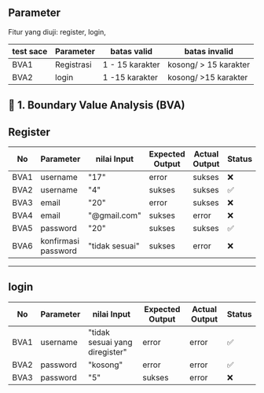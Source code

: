 
## Parameter

Fitur yang diuji: register, login, 

| test sace | Parameter     | batas valid                          | batas invalid  |               
|----|-------------|--------------------------------|----------------------------------|
| BVA1  | Registrasi| 1 - 15 karakter      |  kosong/ > 15 karakter                    |           
  | BVA2  | login| 1 -15  karakter     |   kosong/ >15 karakter   |               |


## 🧪 1. Boundary Value Analysis (BVA)
## Register
| No | Parameter     | nilai Input                          | Expected Output                 | Actual Output | Status |
|----|-------------|--------------------------------|----------------------------------|---------------|--------|
| BVA1 | username| "17"                     | error                        |    sukses           |    ❌    |
| BVA2  | username       | "4"                  | sukses                 | sukses              |   ✅      |
| BVA3  | email      | "20"            |    error      |  sukses             |    ❌    |
| BVA4  | email      | "@gmail.com"            |    sukses      |  error             |    ❌    |
| BVA5  | password      | "20"            |    sukses      |  sukses             |     ✅   |
| BVA6  | konfirmasi password      | "tidak sesuai"            |    sukses      |  error            |   ❌      |
---
## login
| No | Parameter     | nilai Input                          | Expected Output                 | Actual Output | Status |
|----|-------------|--------------------------------|----------------------------------|---------------|--------|
| BVA1  | username|        "tidak sesuai yang diregister"             | error                        |    error           |     ✅   |
| BVA2  | password|        "kosong"             |           error              |    error           |     ✅   |
| BVA3  | password|        "5"             |           sukses              |    error           |    ❌    |
